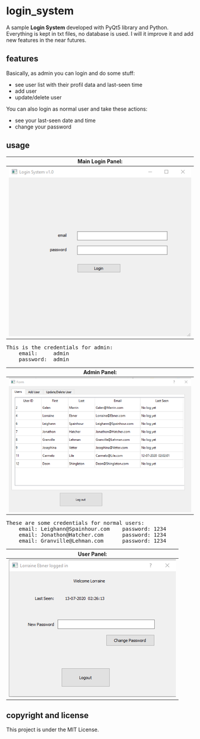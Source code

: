 # login_system
A sample **Login System** developed with PyQt5 library and Python.
Everything is kept in txt files, no database is used.
I will it improve it and add new features in the near futures.

## features

Basically, as admin you can login and do some stuff:
  + see user list with their profil data and last-seen time
  + add user
  + update/delete user
  
You can also login as normal user and take these actions:
  + see your last-seen date and time
  + change your password
  
## usage

| **Main Login Panel:** |
|:----:|
| ![Login Panel](https://github.com/halilgithub/login_system/blob/master/screen_shots/main_window.png "Main Login Panel") |

<pre>
This is the credentials for admin:
    email:     admin  
    password:  admin
</pre>
    
| **Admin Panel:** |
|:----:|
| ![Admin panel](https://github.com/halilgithub/login_system/blob/master/screen_shots/admin_panel.png "Admin Panel") |

<pre>
These are some credentials for normal users:
    email: Leighann@Spainhour.com    password: 1234  
    email: Jonathon@Hatcher.com      password: 1234  
    email: Granville@Lehman.com      password: 1234
</pre>
    
| **User Panel:** |
|:----:|
| ![User panel](https://github.com/halilgithub/login_system/blob/master/screen_shots/user_panel.png "User Panel") |
    

## copyright and license
This project is under the MIT License.

